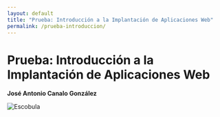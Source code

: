 ```yaml
---
layout: default
title: "Prueba: Introducción a la Implantación de Aplicaciones Web"
permalink: /prueba-introduccion/
---
```


# Prueba: Introducción a la Implantación de Aplicaciones Web

**José Antonio Canalo González**

![Escobula](/assets/images/image.jpg)

